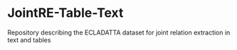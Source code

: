 # JointRE-Table-Text
Repository describing the ECLADATTA dataset for joint relation extraction in text and tables

